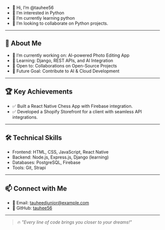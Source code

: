 - 👋 Hi, I’m @tauhee56
- 👀 I’m interested in Python
- 🌱 I’m currently learning python
- 💞️ I’m looking to collaborate on Python projects.

---

## 🚀 About Me
- 🔭 I’m currently working on: AI-powered Photo Editing App
- 🌱 Learning: Django, REST APIs, and AI Integration
- 💼 Open to: Collaborations on Open-Source Projects
- 🎯 Future Goal: Contribute to AI & Cloud Development

---

## 🏆 Key Achievements
- ✅ Built a React Native Chess App with Firebase integration.
- ✅ Developed a Shopify Storefront for a client with seamless API integrations.

---

## 🛠️ Technical Skills
- Frontend: HTML, CSS, JavaScript, React Native
- Backend: Node.js, Express.js, Django (learning)
- Databases: PostgreSQL, Firebase
- Tools: Git, Strapi

---


## 📫 Connect with Me
- 📧 Email: tauheedjunior@example.com
- 🌟 GitHub: [tauhee56](https://github.com/tauhee56)

---

> 🔥 *"Every line of code brings you closer to your dreams!"*

